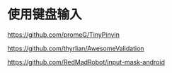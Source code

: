 # 使用键盘输入

https://github.com/promeG/TinyPinyin

https://github.com/thyrlian/AwesomeValidation

https://github.com/RedMadRobot/input-mask-android

